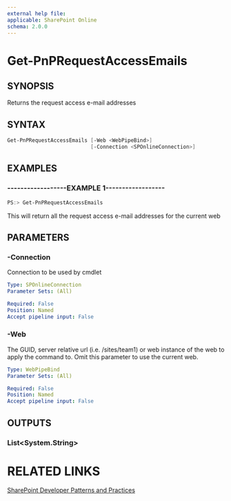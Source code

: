 ```yaml
---
external help file:
applicable: SharePoint Online
schema: 2.0.0
---
```

# Get-PnPRequestAccessEmails

## SYNOPSIS
Returns the request access e-mail addresses

## SYNTAX 

```powershell
Get-PnPRequestAccessEmails [-Web <WebPipeBind>]
                           [-Connection <SPOnlineConnection>]
```

## EXAMPLES

### ------------------EXAMPLE 1------------------
```powershell
PS:> Get-PnPRequestAccessEmails
```

This will return all the request access e-mail addresses for the current web

## PARAMETERS

### -Connection
Connection to be used by cmdlet

```yaml
Type: SPOnlineConnection
Parameter Sets: (All)

Required: False
Position: Named
Accept pipeline input: False
```

### -Web
The GUID, server relative url (i.e. /sites/team1) or web instance of the web to apply the command to. Omit this parameter to use the current web.

```yaml
Type: WebPipeBind
Parameter Sets: (All)

Required: False
Position: Named
Accept pipeline input: False
```

## OUTPUTS

### List<System.String>

# RELATED LINKS

[SharePoint Developer Patterns and Practices](http://aka.ms/sppnp)